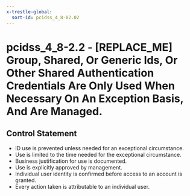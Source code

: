 ```yaml
---
x-trestle-global:
  sort-id: pcidss_4_8-02.02
---
```


# pcidss_4_8-2.2 - \[REPLACE_ME\] Group, Shared, Or Generic Ids, Or Other Shared Authentication Credentials Are Only Used When Necessary On An Exception Basis, And Are Managed.

## Control Statement

- ID use is prevented unless needed for an exceptional circumstance.
- Use is limited to the time needed for the exceptional circumstance.
- Business justification for use is documented.
- Use is explicitly approved by management.
- Individual user identity is confirmed before access to an account is granted.
- Every action taken is attributable to an individual user.

